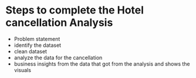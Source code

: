 # Steps to complete the Hotel cancellation Analysis
- Problem statement
- identify the dataset
- clean dataset
- analyze the data for the cancellation
- business insights from the data that got from the analysis and shows the visuals
